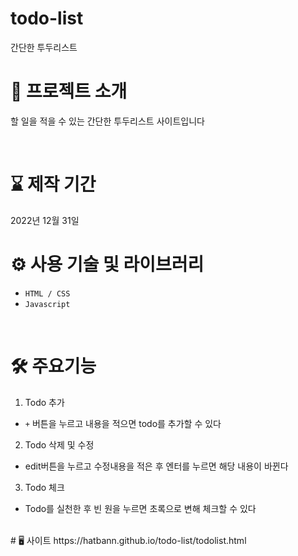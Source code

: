 # todo-list
간단한 투두리스트
<br>


# 📄 프로젝트 소개
할 일을 적을 수 있는 간단한 투두리스트 사이트입니다


<br>

# ⌛ 제작 기간
2022년 12월 31일
<br>

# ⚙ 사용 기술 및 라이브러리
- `HTML / CSS`
- `Javascript`

<br>

# 🛠 주요기능
1. Todo 추가
- `+` 버튼을 누르고 내용을 적으면 todo를 추가할 수 있다
2. Todo 삭제 및 수정
- edit버튼을 누르고 수정내용을 적은 후 엔터를 누르면 해당 내용이 바뀐다
3. Todo 체크
- Todo를 실천한 후 빈 원을 누르면 초록으로 변해 체크할 수 있다

<br>
#  🖥 사이트
https://hatbann.github.io/todo-list/todolist.html


